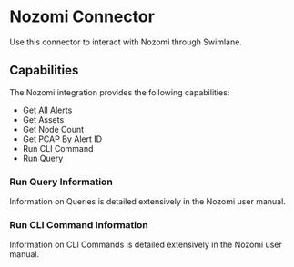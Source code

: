 # Nozomi Connector

Use this connector to interact with Nozomi through Swimlane.

## Capabilities

The Nozomi integration provides the following capabilities:

* Get All Alerts
* Get Assets
* Get Node Count
* Get PCAP By Alert ID
* Run CLI Command
* Run Query

### Run Query Information
Information on Queries is detailed extensively in the Nozomi user manual.


### Run CLI Command Information
Information on CLI Commands is detailed extensively in the Nozomi user manual.
